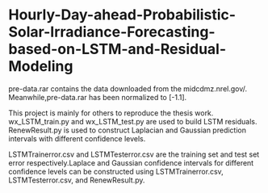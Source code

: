 # Hourly-Day-ahead-Probabilistic-Solar-Irradiance-Forecasting-based-on-LSTM-and-Residual-Modeling
pre-data.rar contains the data downloaded from the midcdmz.nrel.gov/. Meanwhile,pre-data.rar has been normalized to [-1.1].


This project is mainly for others to reproduce the thesis work.
wx_LSTM_train.py and wx_LSTM_test.py are used to build LSTM residuals.
RenewResult.py is used to construct Laplacian and Gaussian prediction intervals with different confidence levels.

LSTMTrainerror.csv and LSTMTesterror.csv are the training set and test set error respectively.Laplace and Gaussian confidence intervals for different confidence levels can be constructed using LSTMTrainerror.csv, LSTMTesterror.csv, and RenewResult.py.
